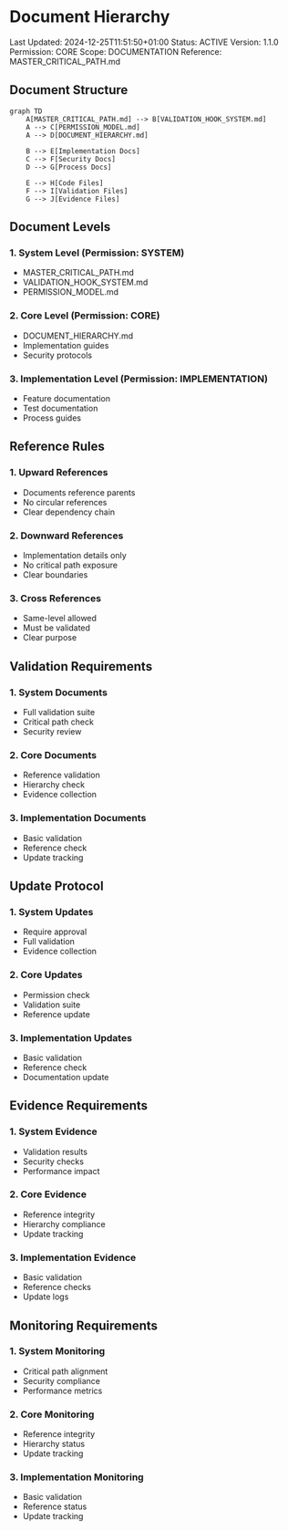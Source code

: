 # Document Hierarchy
Last Updated: 2024-12-25T11:51:50+01:00
Status: ACTIVE
Version: 1.1.0
Permission: CORE
Scope: DOCUMENTATION
Reference: MASTER_CRITICAL_PATH.md

## Document Structure

```mermaid
graph TD
    A[MASTER_CRITICAL_PATH.md] --> B[VALIDATION_HOOK_SYSTEM.md]
    A --> C[PERMISSION_MODEL.md]
    A --> D[DOCUMENT_HIERARCHY.md]
    
    B --> E[Implementation Docs]
    C --> F[Security Docs]
    D --> G[Process Docs]
    
    E --> H[Code Files]
    F --> I[Validation Files]
    G --> J[Evidence Files]
```

## Document Levels

### 1. System Level (Permission: SYSTEM)
- MASTER_CRITICAL_PATH.md
- VALIDATION_HOOK_SYSTEM.md
- PERMISSION_MODEL.md

### 2. Core Level (Permission: CORE)
- DOCUMENT_HIERARCHY.md
- Implementation guides
- Security protocols

### 3. Implementation Level (Permission: IMPLEMENTATION)
- Feature documentation
- Test documentation
- Process guides

## Reference Rules

### 1. Upward References
- Documents reference parents
- No circular references
- Clear dependency chain

### 2. Downward References
- Implementation details only
- No critical path exposure
- Clear boundaries

### 3. Cross References
- Same-level allowed
- Must be validated
- Clear purpose

## Validation Requirements

### 1. System Documents
- Full validation suite
- Critical path check
- Security review

### 2. Core Documents
- Reference validation
- Hierarchy check
- Evidence collection

### 3. Implementation Documents
- Basic validation
- Reference check
- Update tracking

## Update Protocol

### 1. System Updates
- Require approval
- Full validation
- Evidence collection

### 2. Core Updates
- Permission check
- Validation suite
- Reference update

### 3. Implementation Updates
- Basic validation
- Reference check
- Documentation update

## Evidence Requirements

### 1. System Evidence
- Validation results
- Security checks
- Performance impact

### 2. Core Evidence
- Reference integrity
- Hierarchy compliance
- Update tracking

### 3. Implementation Evidence
- Basic validation
- Reference checks
- Update logs

## Monitoring Requirements

### 1. System Monitoring
- Critical path alignment
- Security compliance
- Performance metrics

### 2. Core Monitoring
- Reference integrity
- Hierarchy status
- Update tracking

### 3. Implementation Monitoring
- Basic validation
- Reference status
- Update tracking
